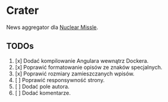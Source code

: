 # Crater

News aggregator dla [Nuclear Missle](nuclearmissle.0x04.net).

## TODOs

1. [x] Dodać kompilowanie Angulara wewnątrz Dockera.
2. [x] Poprawić formatowanie opisów ze znaków specjalnych.
3. [x] Poprawić rozmiary zamieszczanych wpisów.
4. [ ] Poprawić responsywność strony.
5. [ ] Dodać pole autora.
6. [ ] Dodać komentarze.
